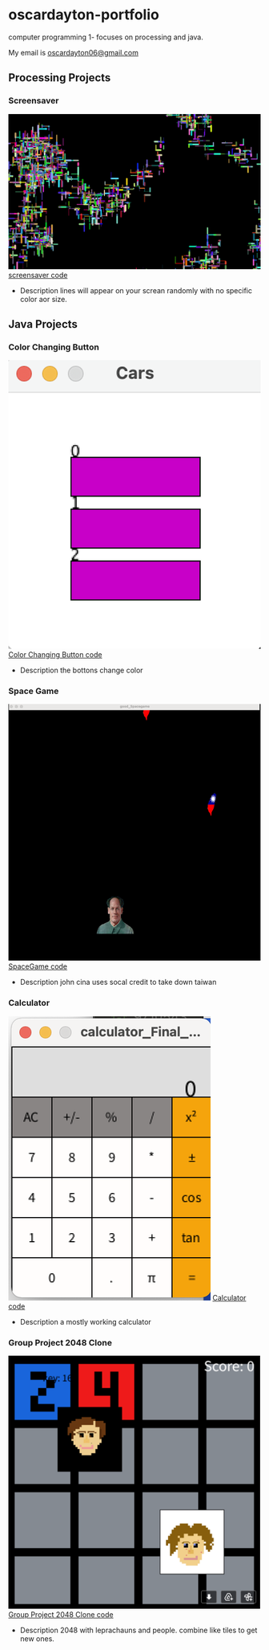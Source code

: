 # oscardayton-portfolio
computer programming 1- focuses on processing and java. 

My email is oscardayton06@gmail.com 

## Processing Projects

### Screensaver
![screensaver screenshot](https://github.com/OscarDaytonn/oscardayton-portfolio/blob/gh-pages/Images/screensaver98.png)
[screensaver code](https://github.com/OscarDaytonn/oscardayton-portfolio/blob/gh-pages/Text/Screensaver%20text.txt)
* Description 
lines will appear on your screan randomly with no specific color aor size.

## Java Projects 

### Color Changing Button
![Button screenshot](https://github.com/OscarDaytonn/oscardayton-portfolio/blob/gh-pages/Images/Button.png?raw=true)
[Color Changing Button code](https://github.com/OscarDaytonn/oscardayton-portfolio/blob/gh-pages/Text/Button%20text.txt)
* Description 
the bottons change color

### Space Game  
![SpaceGame screenshot](https://github.com/OscarDaytonn/oscardayton-portfolio/blob/gh-pages/Images/SpaceGame.png?raw=true)
[SpaceGame code](https://github.com/OscarDaytonn/oscardayton-portfolio/blob/gh-pages/Text/Space%20text.txt) 
* Description 
john cina uses socal credit to take down taiwan 

### Calculator 
![Calculator screenshot](https://github.com/OscarDaytonn/oscardayton-portfolio/blob/gh-pages/Images/calculator%20screanshot.png?raw=true) 
[Calculator code](https://github.com/OscarDaytonn/oscardayton-portfolio/blob/gh-pages/Text/Calculator%20text.txt)
* Description 
a mostly working calculator 

### Group Project 2048 Clone  
![Group Project 2048 Clone screenshot](https://github.com/OscarDaytonn/oscardayton-portfolio/blob/gh-pages/Images/Tile.png?raw=true)
[Group Project 2048 Clone code](https://github.com/OscarDaytonn/oscardayton-portfolio/blob/gh-pages/Text/2048%20text.txt) 
* Description 
2048 with leprachauns and people. combine like tiles to get new ones.


